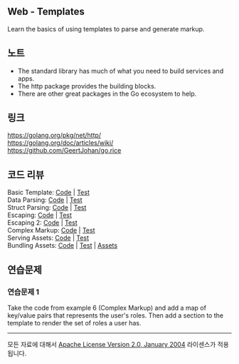 ## Web - Templates

Learn the basics of using templates to parse and generate markup.

## 노트

* The standard library has much of what you need to build services and apps.
* The http package provides the building blocks.
* There are other great packages in the Go ecosystem to help.

## 링크

https://golang.org/pkg/net/http/  
https://golang.org/doc/articles/wiki/  
https://github.com/GeertJohan/go.rice  

## 코드 리뷰

Basic Template: [Code](example1/main.go) | [Test](example1/main_test.go)  
Data Parsing: [Code](example2/main.go) | [Test](example2/main_test.go)  
Struct Parsing: [Code](example3/main.go) | [Test](example3/main_test.go)  
Escaping: [Code](example4/main.go) | [Test](example4/main_test.go)  
Escaping 2: [Code](example5/main.go) | [Test](example5/main_test.go)  
Complex Markup: [Code](example6/main.go) | [Test](example6/main_test.go)  
Serving Assets: [Code](example7/main.go) | [Test](example7/main_test.go)  
Bundling Assets: [Code](example8/main.go) | [Test](example8/main_test.go) | [Assets](example8/rice-box.go)  

## 연습문제

### 연습문제 1

Take the code from example 6 (Complex Markup) and add a map of key/value pairs that represents the user's roles. Then add a section to the template to render the set of roles a user has.
___
모든 자료에 대해서 [Apache License Version 2.0, January 2004](http://www.apache.org/licenses/LICENSE-2.0) 라이센스가 적용됩니다.
